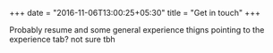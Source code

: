 +++
date = "2016-11-06T13:00:25+05:30"
title = "Get in touch"
+++

Probably resume and some general experience thigns pointing to the experience tab? not sure tbh
